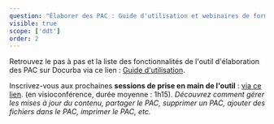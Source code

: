 ```yaml
---
question: "Élaborer des PAC : Guide d'utilisation et webinaires de formation."
visible: true
scope: ['ddt']
order: 2
---
```


Retrouvez le pas à pas et la liste des fonctionnalités de l'outil d'élaboration des PAC sur Docurba via ce lien : [Guide d'utilisation](https://docurba.beta.gouv.fr/guide).

Inscrivez-vous aux prochaines **sessions de prise en main de l'outil** : [via ce lien]([https://tally.so/r/w54l6Z](https://app.livestorm.co/mte/docurba-session-de-prise-en-main-de-loutil-delaboration-des-pac?s=08b76922-13b6-457e-a841-f225cb7ff1f8)). (en visioconférence, durée moyenne : 1h15). _Découvrez comment gérer les mises à jour du contenu, partager le PAC, supprimer un PAC, ajouter des fichiers dans le PAC, imprimer le PAC, etc._
